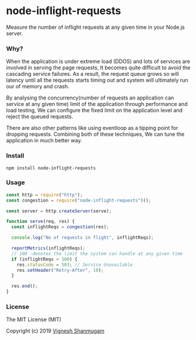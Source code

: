 # node-inflight-requests

Measure the number of inflight requests at any given time in your Node.js server.

### Why?

When the application is under extreme load (DDOS) and lots of services are involved in serving the page requests, It becomes quite difficult to avoid the cascading service failures. As a result, the request queue grows so will latency until all the requests starts timing out and system will ultimately run our of memory and crash.

By analysing the concurrency(number of requests an application can service at any given time) limit of the application through performance and load testing, We can configure the fixed limit on the application level and reject the queued requests.

There are also other patterns like using eventloop as a tipping point for dropping requests. Combining both of these techniques, We can tune the application in much better way.

### Install

```
npm install node-inflight-requests
```

### Usage

```js
const http = require("http");
const congestion = require("node-inflight-requests")();

const server = http.createServer(serve);

function serve(req, res) {
  const inflightReqs = congestion(res);

  console.log("No of requests in flight", inflightReqs);

  reportMetrics(inflightReqs);
  // 100 -denotes the limit the system can handle at any given time
  if (inflightReqs > 100) {
    res.statusCode = 503; // Service Unavailable
    res.setHeader("Retry-After", 10);
  }

  res.end();
}
```

### License

The MIT License (MIT)

Copyright (c) 2019 [Vignesh Shanmugam](https://vigneshh.in)
